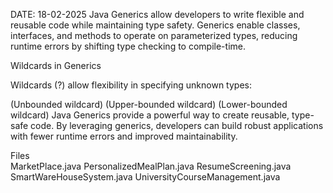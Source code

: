 DATE: 18-02-2025
Java Generics allow developers to write flexible and reusable code while maintaining type safety. Generics enable classes, interfaces, and methods to operate on parameterized types, reducing runtime errors by shifting type checking to compile-time.

Wildcards in Generics

Wildcards (?) allow flexibility in specifying unknown types:

(Unbounded wildcard)
(Upper-bounded wildcard)
(Lower-bounded wildcard)
Java Generics provide a powerful way to create reusable, type-safe code. By leveraging generics, developers can build robust applications with fewer runtime errors and improved maintainability.
<summary>Files</summary>
MarketPlace.java PersonalizedMealPlan.java ResumeScreening.java SmartWareHouseSystem.java UniversityCourseManagement.java
</details>
